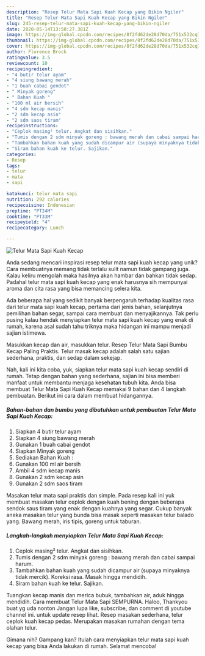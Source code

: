 ```yaml
---
description: "Resep Telur Mata Sapi Kuah Kecap yang Bikin Ngiler"
title: "Resep Telur Mata Sapi Kuah Kecap yang Bikin Ngiler"
slug: 245-resep-telur-mata-sapi-kuah-kecap-yang-bikin-ngiler
date: 2020-05-14T13:50:27.381Z
image: https://img-global.cpcdn.com/recipes/8f2fd62de28d70da/751x532cq70/telur-mata-sapi-kuah-kecap-foto-resep-utama.jpg
thumbnail: https://img-global.cpcdn.com/recipes/8f2fd62de28d70da/751x532cq70/telur-mata-sapi-kuah-kecap-foto-resep-utama.jpg
cover: https://img-global.cpcdn.com/recipes/8f2fd62de28d70da/751x532cq70/telur-mata-sapi-kuah-kecap-foto-resep-utama.jpg
author: Florence Brock
ratingvalue: 3.5
reviewcount: 10
recipeingredient:
- "4 butir telur ayam"
- "4 siung bawang merah"
- "1 buah cabai gendot"
- " Minyak goreng"
- " Bahan Kuah "
- "100 ml air bersih"
- "4 sdm kecap manis"
- "2 sdm kecap asin"
- "2 sdm saos tiram"
recipeinstructions:
- "Ceplok masing² telur. Angkat dan sisihkan."
- "Tumis dengan 2 sdm minyak goreng : bawang merah dan cabai sampai harum."
- "Tambahkan bahan kuah yang sudah dicampur air (supaya minyaknya tidak mercik). Koreksi rasa. Masak hingga mendidih."
- "Siram bahan kuah ke telur. Sajikan."
categories:
- Resep
tags:
- telur
- mata
- sapi

katakunci: telur mata sapi 
nutrition: 292 calories
recipecuisine: Indonesian
preptime: "PT24M"
cooktime: "PT33M"
recipeyield: "4"
recipecategory: Lunch

---
```



![Telur Mata Sapi Kuah Kecap](https://img-global.cpcdn.com/recipes/8f2fd62de28d70da/751x532cq70/telur-mata-sapi-kuah-kecap-foto-resep-utama.jpg)

Anda sedang mencari inspirasi resep telur mata sapi kuah kecap yang unik? Cara membuatnya memang tidak terlalu sulit namun tidak gampang juga. Kalau keliru mengolah maka hasilnya akan hambar dan bahkan tidak sedap. Padahal telur mata sapi kuah kecap yang enak harusnya sih mempunyai aroma dan cita rasa yang bisa memancing selera kita.

Ada beberapa hal yang sedikit banyak berpengaruh terhadap kualitas rasa dari telur mata sapi kuah kecap, pertama dari jenis bahan, selanjutnya pemilihan bahan segar, sampai cara membuat dan menyajikannya. Tak perlu pusing kalau hendak menyiapkan telur mata sapi kuah kecap yang enak di rumah, karena asal sudah tahu triknya maka hidangan ini mampu menjadi sajian istimewa.

Masukkan kecap dan air, masukkan telur. Resep Telur Mata Sapi Bumbu Kecap Paling Praktis. Telur masak kecap adalah salah satu sajian sederhana, praktis, dan sedap dalam sekejap.


Nah, kali ini kita coba, yuk, siapkan telur mata sapi kuah kecap sendiri di rumah. Tetap dengan bahan yang sederhana, sajian ini bisa memberi manfaat untuk membantu menjaga kesehatan tubuh kita. Anda bisa membuat Telur Mata Sapi Kuah Kecap memakai 9 bahan dan 4 langkah pembuatan. Berikut ini cara dalam membuat hidangannya.

<!--inarticleads1-->

##### Bahan-bahan dan bumbu yang dibutuhkan untuk pembuatan Telur Mata Sapi Kuah Kecap:

1. Siapkan 4 butir telur ayam
1. Siapkan 4 siung bawang merah
1. Gunakan 1 buah cabai gendot
1. Siapkan  Minyak goreng
1. Sediakan  Bahan Kuah :
1. Gunakan 100 ml air bersih
1. Ambil 4 sdm kecap manis
1. Gunakan 2 sdm kecap asin
1. Gunakan 2 sdm saos tiram


Masakan telur mata sapi praktis dan simple. Pada resep kali ini yuk membuat masakan telur ceplok dengan kuah bening dengan beberapa sendok saus tiram yang enak dengan kuahnya yang segar. Cukup banyak aneka masakan telur yang bunda bisa masak seperti masakan telur balado yang. Bawang merah, iris tipis, goreng untuk taburan. 

<!--inarticleads2-->

##### Langkah-langkah menyiapkan Telur Mata Sapi Kuah Kecap:

1. Ceplok masing² telur. Angkat dan sisihkan.
1. Tumis dengan 2 sdm minyak goreng : bawang merah dan cabai sampai harum.
1. Tambahkan bahan kuah yang sudah dicampur air (supaya minyaknya tidak mercik). Koreksi rasa. Masak hingga mendidih.
1. Siram bahan kuah ke telur. Sajikan.


Tuangkan kecap manis dan merica bubuk, tambahkan air, aduk hingga mendidih. Cara membuat Telur Mata Sapi SEMPURNA. Haloo, Thankyou buat yg uda nonton Jangan lupa like, subscribe, dan comment di youtube channel ini. untuk update resep lihat. Resep masakan sederhana, telur ceplok kuah kecap pedas. Merupakan masakan rumahan dengan tema olahan telur. 

Gimana nih? Gampang kan? Itulah cara menyiapkan telur mata sapi kuah kecap yang bisa Anda lakukan di rumah. Selamat mencoba!
